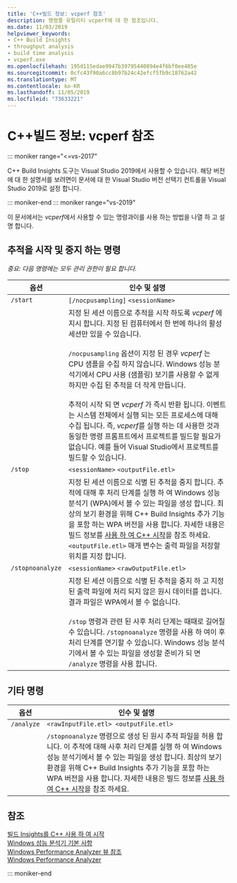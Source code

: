 ```yaml
---
title: 'C++빌드 정보: vcperf 참조'
description: 명령줄 유틸리티 vcperf에 대 한 참조입니다.
ms.date: 11/03/2019
helpviewer_keywords:
- C++ Build Insights
- throughput analysis
- build time analysis
- vcperf.exe
ms.openlocfilehash: 195d115edae9947b39795440894e4f6bf0ee485e
ms.sourcegitcommit: 0cfc43f90a6cc8b97b24c42efcf5fb9c18762a42
ms.translationtype: MT
ms.contentlocale: ko-KR
ms.lasthandoff: 11/05/2019
ms.locfileid: "73633221"
---
```

# <a name="c-build-insights-vcperfexe-reference"></a>C++빌드 정보: vcperf 참조

::: moniker range="<=vs-2017"

C++ Build Insights 도구는 Visual Studio 2019에서 사용할 수 있습니다. 해당 버전에 대 한 설명서를 보려면이 문서에 대 한 Visual Studio 버전 선택기 컨트롤을 Visual Studio 2019로 설정 합니다.

::: moniker-end
::: moniker range="vs-2019"

이 문서에서는 *vcperf*에서 사용할 수 있는 명령과이를 사용 하는 방법을 나열 하 고 설명 합니다.

## <a name="commands-to-start-and-stop-traces"></a>추적을 시작 및 중지 하는 명령

*중요: 다음 명령에는 모두 관리 권한이 필요 합니다.*

| 옵션           | 인수 및 설명 |
|------------------|---------------------------|
| `/start`         | `[/nocpusampling]` `<sessionName>` |
|                  | 지정 된 세션 이름으로 추적을 시작 하도록 *vcperf* 에 지시 합니다. 지정 된 컴퓨터에서 한 번에 하나의 활성 세션만 있을 수 있습니다. <br/><br/> `/nocpusampling` 옵션이 지정 된 경우 *vcperf* 는 CPU 샘플을 수집 하지 않습니다. Windows 성능 분석기에서 CPU 사용 (샘플링) 보기를 사용할 수 없게 하지만 수집 된 추적을 더 작게 만듭니다. <br/><br/> 추적이 시작 되 면 *vcperf* 가 즉시 반환 됩니다. 이벤트는 시스템 전체에서 실행 되는 모든 프로세스에 대해 수집 됩니다. 즉, *vcperf*를 실행 하는 데 사용한 것과 동일한 명령 프롬프트에서 프로젝트를 빌드할 필요가 없습니다. 예를 들어 Visual Studio에서 프로젝트를 빌드할 수 있습니다. |
| `/stop`          | `<sessionName>` `<outputFile.etl>` |
|                  | 지정 된 세션 이름으로 식별 된 추적을 중지 합니다. 추적에 대해 후 처리 단계를 실행 하 여 Windows 성능 분석기 (WPA)에서 볼 수 있는 파일을 생성 합니다. 최상의 보기 환경을 위해 C++ Build Insights 추가 기능을 포함 하는 WPA 버전을 사용 합니다. 자세한 내용은 빌드 정보를 [사용 하 여 C++ 시작](get-started-with-cpp-build-insights.md)을 참조 하세요. `<outputFile.etl>` 매개 변수는 출력 파일을 저장할 위치를 지정 합니다. |
| `/stopnoanalyze` | `<sessionName>` `<rawOutputFile.etl>` |
|                  | 지정 된 세션 이름으로 식별 된 추적을 중지 하 고 지정 된 출력 파일에 처리 되지 않은 원시 데이터를 씁니다. 결과 파일은 WPA에서 볼 수 없습니다. <br/><br/> `/stop` 명령과 관련 된 사후 처리 단계는 때때로 길어질 수 있습니다. `/stopnoanalyze` 명령을 사용 하 여이 후 처리 단계를 연기할 수 있습니다. Windows 성능 분석기에서 볼 수 있는 파일을 생성할 준비가 되 면 `/analyze` 명령을 사용 합니다. |

## <a name="miscellaneous-commands"></a>기타 명령

| 옵션     | 인수 및 설명 |
|------------|---------------------------|
| `/analyze` | `<rawInputFile.etl> <outputFile.etl>` |
|            | `/stopnoanalyze` 명령으로 생성 된 원시 추적 파일을 허용 합니다. 이 추적에 대해 사후 처리 단계를 실행 하 여 Windows 성능 분석기에서 볼 수 있는 파일을 생성 합니다. 최상의 보기 환경을 위해 C++ Build Insights 추가 기능을 포함 하는 WPA 버전을 사용 합니다. 자세한 내용은 빌드 정보를 [사용 하 여 C++ 시작](get-started-with-cpp-build-insights.md)을 참조 하세요. |

## <a name="see-also"></a>참조

[빌드 Insights를 C++ 사용 하 여 시작](get-started-with-cpp-build-insights.md)\
[Windows 성능 분석기 기본 사항](wpa-basics.md)\
[Windows Performance Analyzer 뷰 참조](wpa-views-reference.md)\
[Windows Performance Analyzer](/windows-hardware/test/wpt/windows-performance-analyzer)

::: moniker-end
